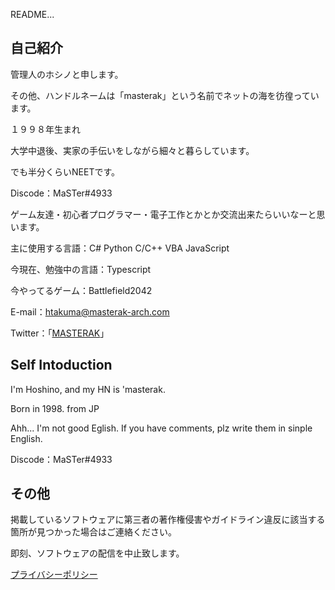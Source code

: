 README...
## 自己紹介
管理人のホシノと申します。

その他、ハンドルネームは「masterak」という名前でネットの海を彷徨っています。

１９９８年生まれ

大学中退後、実家の手伝いをしながら細々と暮らしています。

でも半分くらいNEETです。

Discode：MaSTer#4933

ゲーム友達・初心者プログラマー・電子工作とかとか交流出来たらいいなーと思います。

主に使用する言語：C# Python C/C++ VBA JavaScript

今現在、勉強中の言語：Typescript

今やってるゲーム：Battlefield2042

E-mail：htakuma@masterak-arch.com

Twitter：「[MASTERAK](https://twitter.com/MaSTerAK_O2O9)」

## Self Intoduction

I'm Hoshino, and my HN is 'masterak.

Born in 1998. from JP

Ahh... I'm not good Eglish. If you have comments, plz write them in sinple English.

Discode：MaSTer#4933

## その他

掲載しているソフトウェアに第三者の著作権侵害やガイドライン違反に該当する箇所が見つかった場合はご連絡ください。

即刻、ソフトウェアの配信を中止致します。

[プライバシーポリシー](https://github.com/MaSTerAK-902/MaSTerAK-902/blob/main/privacy%20policy.md)
